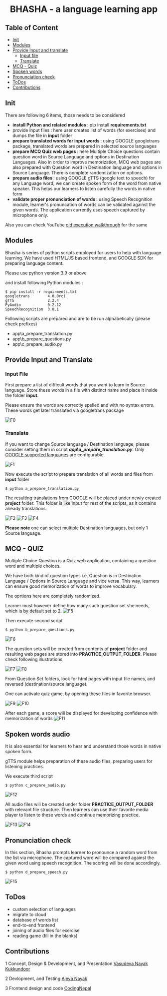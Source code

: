<h1 align="Center"> BHASHA - a language learning app</h1>

## Table of Content

* [Init](#init)
* [Modules](#modules)
* [Provide Input and translate ](#input)
    + [Input file](#ipfile)
    + [Translate](#trans)
* [MCQ - Quiz](#mcq)
* [Spoken words](#audio)
* [Pronunciation check](#pronounce)
* [ToDos](#todo)
* [Contributions](#contributions)

## <a name="init"></a> Init

There are following 6 items, those needs to be considered

* <b> install Python and related modules </b> : pip install  <b> requirements.txt </b>
* provide input files : here user creates list of words (for exercises) and dumps the file in <b>input</b> folder
* <b> prepare translated words for input words </b>: using GOOGLE googletrans package, translated words are prepared in selected source languages
* <b> prepare MCQ Quiz web pages </b>: here Multiple Choice questions contain question word in Source Language and options in Destination Languages. Also in order to improve memorization, MCQ web pages are also prepared with Question word in Destination language and options in Source Language. There is complete randomization on options.
* <b> prepare audio files </b>: using GOOGLE gTTS (google text to speech) for any  Language word, we can create spoken form of the word from native speaker. This helps our learners to listen carefully the words in native form
* <b> validate proper pronunciation of words </b>: using Speech Recognition module, learner's pronuncation of words can be validated against the given words. The application currently uses speech captured by microphone only.

Also you can check YouTube [old execution walkthrough](https://www.youtube.com/watch?v=7gZ_o_pPH_4&t=4s) for the same 

## <a name="modules"></a> Modules

Bhasha is series of python scripts employed for users to help with language learning. 
We have used HTML/JS based frontend, and GOOGLE SDK for preparing language content. 


Please use python version 3.9 or above

and install following Python modules :

```shell
$ pip install -r requirments.txt
googletrans        4.0.0rc1
gTTS               2.2.4
PyAudio            0.2.12
SpeechRecognition  3.8.1
```
Following scripts are prepared and are to be run alphabetically (please check prefixes)

* app\a_prepare_translation.py
* app\b_prepare_questions.py
* app\c_prepare_audio.py


## <a name="input"></a> Provide Input and Translate

### <a name="ipfile"></a> Input File<br />

First prepare a list of difficult words that you want to learn in Source language. Store these words in a file with distinct name and place it inside the folder <b>input</b>.

Please ensure the words are correctly spelled and with no syntax errors. These words get later translated via googletrans package

![F0](../images/0_input_file.png)

### <a name="trans"></a> Translate <br />

If you want to change Source language / Destination language, please consider setting them in script <i><b>app\a_prepare_translation.py</i></b>. Only [GOOGLE supported languages](https://cloud.google.com/translate/docs/languages) are configurable.

![F1](../images/1_select_language.png)

Now execute the script to prepare translation of all words and files from <b>input</b> folder

```shell
$ python a_prepare_translation.py
```

The resulting translations from GOOGLE will be placed under newly created <b>project</b> folder. This folder is like input for rest of the scripts, as it contains already translations.

![F2](../images/2_prepare_translation.png)
![F3](../images/3_prepare_translation.png)
![F4](../images/4_translated.png)

<b>Please note </b> one can select multiple Destination languages, but only 1 Source language.

## <a name="mcq"></a> MCQ - QUIZ

Multiple Choice Question is a Quiz web application, containing a question word and multiple choices. 

We have both kind of question types i.e. Question is in Destination Language / Options in Source Language and vice versa. This way, learners can ensure good memorization of words to improve vocabulary.

The oprtions here are completely randomized.

Learner must however define how many such question set she needs, which is by default set to 2. 
![F5](../images/5_practice_set_numbers.png)

Then execute second script

```shell
$ python b_prepare_questions.py
```
![F6](../images/5_prep_mcq.png)

 The question sets will be created from contents of <b>project</b> folder and resulting web pages are stored into <b>PRACTICE_OUTPUT_FOLDER</b>. Please check following illustrations

![F7](../images/6_practice_folders.png)
![F8](../images/7_practice_set_files.png)

From Question Set folders, look for html pages with input file names, and reversed (destination/source language). 

One can activate quiz game, by opening these files in favorite browser.

![F9](../images/8_mcq_p.png)
![F10](../images/9_mcq_r_p.png)

After each game, a score will be displayed for developing confidence with memorization of words
![F11](../images/10_mcq_result.png)

## <a name="audio"></a> Spoken words audio

It is also essential for learners to hear and understand those words in native spoken form.

gTTS module helps preparation of these audio files, preparing users for listening practices.

We execute third script 

```shell
$ python c_prepare_audio.py
```
![F12](../images/11_prepare_audio.png)

All audio files will be created under folder  <b>PRACTICE_OUTPUT_FOLDER</b> with relevant file structure. Then learners can use their favorite media player to listen to these words and continue memorizing practice.

![F13](../images/12_location_audio.png)
![F14](../images/13_play_audio.png)

## <a name="pronounce"></a> Pronunciation check

In this section, Bhasha prompts learner to pronounce a random word from the list via microphone. The captured word will be compared against the given word using speech recognition. The scoring will be done accordingly.

```shell
$ python d_prepare_speech.py
```
![F15](../images/14_pronunciation_check.png)


## <a name="todo"></a> ToDos
* custom selection of languages
* migrate to cloud 
* database of words list
* end-to-end frontend 
* joining of audio files for exercise
* reading game (fill in the blanks)


## <a name="contribution"></a> Contributions
1 Concept, Design & Development, and Presentation [Vasudeva Nayak Kukkundoor](https://www.linkedin.com/in/vasudeva-nayak-kukkundoor-04183816/) 

2 Devlopment, and Testing [Ajeya Nayak](https://www.linkedin.com/in/ajeya-nayak-34801766/)

3 Frontend design and code [CodingNepal](https://dev.to/codingnepal/create-a-quiz-app-with-timer-using-html-css-javascript-55lf)
